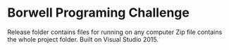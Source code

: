 # Borwell Programing Challenge
Release folder contains files for running on any computer
Zip file contains the whole project folder. Built on Visual Studio 2015.
